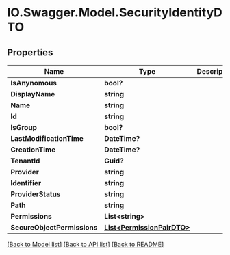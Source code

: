 # IO.Swagger.Model.SecurityIdentityDTO
## Properties

Name | Type | Description | Notes
------------ | ------------- | ------------- | -------------
**IsAnynomous** | **bool?** |  | [optional] 
**DisplayName** | **string** |  | [optional] 
**Name** | **string** |  | [optional] 
**Id** | **string** |  | [optional] 
**IsGroup** | **bool?** |  | [optional] 
**LastModificationTime** | **DateTime?** |  | [optional] 
**CreationTime** | **DateTime?** |  | [optional] 
**TenantId** | **Guid?** |  | [optional] 
**Provider** | **string** |  | [optional] 
**Identifier** | **string** |  | [optional] 
**ProviderStatus** | **string** |  | [optional] 
**Path** | **string** |  | [optional] 
**Permissions** | **List&lt;string&gt;** |  | [optional] 
**SecureObjectPermissions** | [**List&lt;PermissionPairDTO&gt;**](PermissionPairDTO.md) |  | [optional] 

[[Back to Model list]](../README.md#documentation-for-models) [[Back to API list]](../README.md#documentation-for-api-endpoints) [[Back to README]](../README.md)

